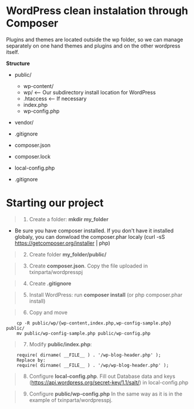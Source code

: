 # WordPress clean instalation through Composer
Plugins and themes are located outside the wp folder, so we can manage separately on one hand themes and plugins and on the other wordpress itself.

**Structure**
- public/
  - wp-content/
  - wp/         <-- Our subdirectory install location for WordPress
  - .htaccess   <-- If necessary
  - index.php
  - wp-config.php

- vendor/
- .gitignore
- composer.json
- composer.lock
- local-config.php
- .gitignore

# Starting our project

>1. Create a folder: **mkdir my_folder**
- Be sure you have composer installed. If you don't have it installed globaly, you can donwload the composer.phar localy (curl -sS https://getcomposer.org/installer | php)

>2. Create folder **my_folder/public/**

>3. Create **composer.json**. Copy the file uploaded in txinparta/wordpresspj

>4. Create **.gitignore**

>5. Install WordPress: run **composer install** (or php composer.phar install)

>6. Copy and move
```
	cp -R public/wp/{wp-content,index.php,wp-config-sample.php} public/
	mv public/wp-config-sample.php public/wp-config.php
```

>7. Modify **public/index.php**:
```
	require( dirname( __FILE__ ) . '/wp-blog-header.php' );
	Replace by:
	require( dirname( __FILE__ ) . '/wp/wp-blog-header.php' );
```

>8. Configure **local-config.php**. 
Fill out Database data and keys (https://api.wordpress.org/secret-key/1.1/salt/) in local-config.php

>9. Configure **public/wp-config.php**
In the same way as it is in the example of txinparta/wordpresspj.
